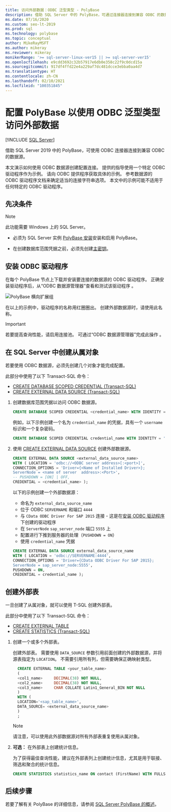 ```yaml
---
title: 访问外部数据：ODBC 泛型类型 - PolyBase
description: 借助 SQL Server 中的 PolyBase，可通过连接器连接到兼容 ODBC 的数据源。 安装 ODBC 驱动程序并创建外部表。
ms.date: 07/16/2020
ms.custom: seo-lt-2019
ms.prod: sql
ms.technology: polybase
ms.topic: conceptual
author: MikeRayMSFT
ms.author: mikeray
ms.reviewer: mikeray
monikerRange: '>= sql-server-linux-ver15 || >= sql-server-ver15'
ms.openlocfilehash: e9cdd3692c32b57917e6db0e358c22f9c0dcd15a
ms.sourcegitcommit: 917df4ffd22e4a229af7dc481dcce3ebba0aa4d7
ms.translationtype: HT
ms.contentlocale: zh-CN
ms.lasthandoff: 02/10/2021
ms.locfileid: "100351845"
---
```

# <a name="configure-polybase-to-access-external-data-with-odbc-generic-types"></a>配置 PolyBase 以使用 ODBC 泛型类型访问外部数据

 [!INCLUDE [SQL Server](../../includes/applies-to-version/sqlserver.md)]

借助 SQL Server 2019 中的 PolyBase，可使用 ODBC 连接器连接到兼容 ODBC 的数据源。

本文演示如何使用 ODBC 数据源创建配置连接。 提供的指导使用一个特定 ODBC 驱动程序作为示例。 请向 ODBC 提供程序获取具体的示例。 参考数据源的 ODBC 驱动程序文档来确定适当的连接字符串选项。 本文中的示例可能不适用于任何特定的 ODBC 驱动程序。

## <a name="prerequisites"></a>先决条件

>[!NOTE]
>此功能需要 Windows 上的 SQL Server。

* 必须为 SQL Server 实例 [PolyBase 安装](polybase-installation.md)安装和启用 PolyBase。

* 在创建数据库范围凭据之前，必须先创建[主密钥](../../t-sql/statements/create-master-key-transact-sql.md)。

## <a name="install-the-odbc-driver"></a>安装 ODBC 驱动程序

在每个 PolyBase 节点上下载并安装要连接的数据源的 ODBC 驱动程序。 正确安装驱动程序后，从“ODBC 数据源管理器”查看和测试该驱动程序  。

![PolyBase 横向扩展组](../../relational-databases/polybase/media/polybase-odbc-admin.png) 

在以上的示例中，驱动程序的名称用红圈圈出。 创建外部数据源时，请使用此名称。

> [!IMPORTANT]
> 若要提高查询性能，请启用连接池。 可通过“ODBC 数据源管理器”完成此操作  。

## <a name="create-dependent-objects-in-sql-server"></a>在 SQL Server 中创建从属对象

若要使用 ODBC 数据源，必须先创建几个对象才能完成配置。

此部分中使用了以下 Transact-SQL 命令：

* [CREATE DATABASE SCOPED CREDENTIAL (Transact-SQL)](../../t-sql/statements/create-database-scoped-credential-transact-sql.md)
* [CREATE EXTERNAL DATA SOURCE (Transact-SQL)](../../t-sql/statements/create-external-data-source-transact-sql.md) 

1. 创建数据库范围凭据以访问 ODBC 数据源。

    ```sql
    CREATE DATABASE SCOPED CREDENTIAL <credential_name> WITH IDENTITY = '<username>', Secret = '<password>';
    ```

    例如，以下示例创建一个名为 `credential_name` 的凭据，具有一个 `username` 标识和一个复杂密码。

    ```sql
    CREATE DATABASE SCOPED CREDENTIAL credential_name WITH IDENTITY = 'username', Secret = 'BycA4ZjrE#*2W%!';
    ```

1. 使用 [CREATE EXTERNAL DATA SOURCE](../../t-sql/statements/create-external-data-source-transact-sql.md) 创建外部数据源。

    ```sql
    CREATE EXTERNAL DATA SOURCE <external_data_source_name>
    WITH ( LOCATION = 'odbc://<ODBC server address>[:<port>]',
    CONNECTION_OPTIONS = 'Driver={<Name of Installed Driver>};
    ServerNode = <name of server  address>:<Port>',
    -- PUSHDOWN = [ON] | OFF,
    CREDENTIAL = <credential_name> );
    ```

    以下的示例创建一个外部数据源：
    * 命名为 `external_data_source_name`
    * 位于 ODBC `SERVERNAME` 和端口 `4444`
    * 与 `CData ODBC Driver For SAP 2015` 连接 - 这是在[安装 ODBC 驱动程序](#install-the-odbc-driver)下创建的驱动程序
    * 在 `ServerNode` `sap_server_node` 端口 `5555` 上
    * 配置进行下推到服务器的处理（`PUSHDOWN = ON`）
    * 使用 `credential_name` 凭据

    ```sql
    CREATE EXTERNAL DATA SOURCE external_data_source_name
    WITH ( LOCATION = 'odbc://SERVERNAME:4444',
    CONNECTION_OPTIONS = 'Driver={CData ODBC Driver For SAP 2015};
    ServerNode = sap_server_node:5555',
    PUSHDOWN = ON,
    CREDENTIAL = credential_name );
    ```
    
## <a name="create-an-external-table"></a>创建外部表

一旦创建了从属对象，就可以使用 T-SQL 创建外部表。 

此部分中使用了以下 Transact-SQL 命令：
* [CREATE EXTERNAL TABLE](../../t-sql/statements/create-external-table-transact-sql.md)
* [CREATE STATISTICS (Transact-SQL)](../../t-sql/statements/create-statistics-transact-sql.md)

1. 创建一个或多个外部表。

   创建外部表。 需要使用 `DATA_SOURCE` 参数引用前面创建的外部数据源，并将源表指定为 `LOCATION`。 不需要引用所有列，但需要确保正确映射类型。  

   ```sql
     CREATE EXTERNAL TABLE <your_table_name>
     (
     <col1_name>     DECIMAL(38) NOT NULL,
     <col2_name>     DECIMAL(38) NOT NULL,
     <col3_name>     CHAR COLLATE Latin1_General_BIN NOT NULL
     )
     WITH (
     LOCATION='<sap_table_name>',
     DATA_SOURCE= <external_data_source_name>
     )
     ;
   ```

   > [!NOTE]
   > 请注意，可以使用此外部数据源对所有外部表重复使用从属对象。

1. **可选：** 在外部表上创建统计信息。

    为了获得最佳查询性能，建议在外部表列上创建统计信息，尤其是用于联接、筛选和聚合的统计信息。

    ```sql
    CREATE STATISTICS statistics_name ON contact (FirstName) WITH FULLSCAN; 
    ```
    
## <a name="next-steps"></a>后续步骤

若要了解有关 PolyBase 的详细信息，请参阅 [SQL Server PolyBase 的概述](polybase-guide.md)。

